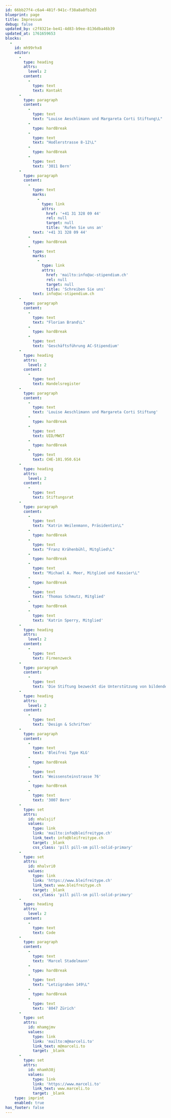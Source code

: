 ```yaml
---
id: 66bb27f4-c6a4-481f-941c-f38a8a8fb2d3
blueprint: page
title: Impressum
debug: false
updated_by: c2f8321e-be41-4d83-b9ee-8136dba46b39
updated_at: 1761659653
blocks:
  -
    id: mh99rhx8
    editor:
      -
        type: heading
        attrs:
          level: 2
        content:
          -
            type: text
            text: Kontakt
      -
        type: paragraph
        content:
          -
            type: text
            text: "Louise Aeschlimann und Margareta Corti Stiftung\L"
          -
            type: hardBreak
          -
            type: text
            text: "Hodlerstrasse 8-12\L"
          -
            type: hardBreak
          -
            type: text
            text: '3011 Bern'
      -
        type: paragraph
        content:
          -
            type: text
            marks:
              -
                type: link
                attrs:
                  href: '+41 31 328 09 44'
                  rel: null
                  target: null
                  title: 'Rufen Sie uns an'
            text: '+41 31 328 09 44'
          -
            type: hardBreak
          -
            type: text
            marks:
              -
                type: link
                attrs:
                  href: 'mailto:info@ac-stipendium.ch'
                  rel: null
                  target: null
                  title: 'Schreiben Sie uns'
            text: info@ac-stipendium.ch
      -
        type: paragraph
        content:
          -
            type: text
            text: "Florian Brand\L"
          -
            type: hardBreak
          -
            type: text
            text: 'Geschäftsführung AC-Stipendium'
      -
        type: heading
        attrs:
          level: 2
        content:
          -
            type: text
            text: Handelsregister
      -
        type: paragraph
        content:
          -
            type: text
            text: 'Louise Aeschlimann und Margareta Corti Stiftung'
          -
            type: hardBreak
          -
            type: text
            text: UID/MWST
          -
            type: hardBreak
          -
            type: text
            text: CHE-101.950.614
      -
        type: heading
        attrs:
          level: 2
        content:
          -
            type: text
            text: Stiftungsrat
      -
        type: paragraph
        content:
          -
            type: text
            text: "Katrin Weilenmann, Präsidentin\L"
          -
            type: hardBreak
          -
            type: text
            text: "Franz Krähenbühl, Mitglied\L"
          -
            type: hardBreak
          -
            type: text
            text: "Michael A. Meer, Mitglied und Kassier\L"
          -
            type: hardBreak
          -
            type: text
            text: 'Thomas Schmutz, Mitglied'
          -
            type: hardBreak
          -
            type: text
            text: 'Katrin Sperry, Mitglied'
      -
        type: heading
        attrs:
          level: 2
        content:
          -
            type: text
            text: Firmenzweck
      -
        type: paragraph
        content:
          -
            type: text
            text: 'Die Stiftung bezweckt die Unterstützung von bildenden Künstlerinnen und Künstlern durch die Ausrichtung von Stipendien und Förderpreise. Damit soll in erster Linie die Förderung künstlerischer Fähigkeiten bezweckt werden. Die Künstlerinnen und Künstler haben sich diesbezüglich auszuweisen. Die Stiftung hat gemeinnützigen Charakter und verfolgt keinerlei Erwerbszwecke.'
      -
        type: heading
        attrs:
          level: 2
        content:
          -
            type: text
            text: 'Design & Schriften'
      -
        type: paragraph
        content:
          -
            type: text
            text: 'Bleifrei Type KLG'
          -
            type: hardBreak
          -
            type: text
            text: 'Weissensteinstrasse 76'
          -
            type: hardBreak
          -
            type: text
            text: '3007 Bern'
      -
        type: set
        attrs:
          id: mhalsjif
          values:
            type: link
            link: 'mailto:info@bleifreitype.ch'
            link_text: info@bleifreitype.ch
            target: _blank
            css_class: 'pill pill-sm pill-solid-primary'
      -
        type: set
        attrs:
          id: mhalvri0
          values:
            type: link
            link: 'https://www.bleifreitype.ch'
            link_text: www.bleifreitype.ch
            target: _blank
            css_class: 'pill pill-sm pill-solid-primary'
      -
        type: heading
        attrs:
          level: 2
        content:
          -
            type: text
            text: Code
      -
        type: paragraph
        content:
          -
            type: text
            text: 'Marcel Stadelmann'
          -
            type: hardBreak
          -
            type: text
            text: "Letzigraben 149\L"
          -
            type: hardBreak
          -
            type: text
            text: '8047 Zürich'
      -
        type: set
        attrs:
          id: mhamgjmv
          values:
            type: link
            link: 'mailto:m@marceli.to'
            link_text: m@marceli.to
            target: _blank
      -
        type: set
        attrs:
          id: mhamh38j
          values:
            type: link
            link: 'https://www.marceli.to'
            link_text: www.marceli.to
            target: _blank
    type: imprint
    enabled: true
has_footer: false
---
```

